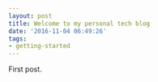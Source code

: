 ```yaml
---
layout: post
title: Welcome to my personal tech blog
date: '2016-11-04 06:49:26'
tags:
- getting-started
---
```


First post.